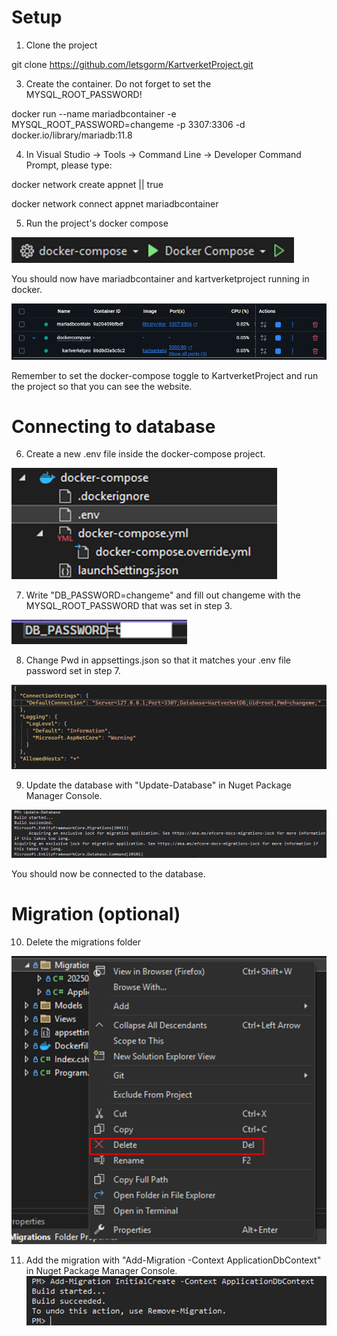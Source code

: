 # Setup

1. Clone the project

git clone https://github.com/letsgorm/KartverketProject.git

3. Create the container. Do not forget to set the MYSQL_ROOT_PASSWORD!

docker run --name mariadbcontainer -e MYSQL_ROOT_PASSWORD=changeme -p 3307:3306 -d docker.io/library/mariadb:11.8

4. In Visual Studio -> Tools -> Command Line -> Developer Command Prompt, please type:

docker network create appnet || true

docker network connect appnet mariadbcontainer

5. Run the project's docker compose

![dockercompose](images/dockercompose.png)

You should now have mariadbcontainer and kartverketproject running in docker.

![docker](images/docker.png)

Remember to set the docker-compose toggle to KartverketProject and run the project so that you can see the website.

# Connecting to database

6. Create a new .env file inside the docker-compose project.
   
![env](images/env.png)

7. Write "DB_PASSWORD=changeme" and fill out changeme with the MYSQL_ROOT_PASSWORD that was set in step 3.

![pass](images/pass.png)

8. Change Pwd in appsettings.json so that it matches your .env file password set in step 7.
   
![changeme](images/changeme.png)

9. Update the database with "Update-Database" in Nuget Package Manager Console.

![updatedb](images/updatedb.png)

You should now be connected to the database.


# Migration (optional)

10. Delete the migrations folder

![deletemigration](images/deletemigration.png)

11. Add the migration with "Add-Migration -Context ApplicationDbContext" in Nuget Package Manager Console.
![addmigration](images/addmigration.png)
